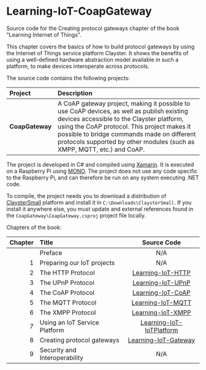 Learning-IoT-CoapGateway
========================

Source code for the Creating protocol gateways chapter of the book "Learning Internet of Things".

This chapter covers the basics of how to build protocol gateways by using the Internet of Things service platform Clayster. It shows the benefits of using a well-defined hardware abstraction model available in such a platform, to make devices interoperate across protocols.

The source code contains the following projects:

|Project                          | Description|
|:------------------------------- |:---------- |
|**CoapGateway**                  | A CoAP gateway project, making it possible to use CoAP devices, as well as publish existing devices accessible to the Clayster platform, using the CoAP protocol. This project makes it possible to bridge commands made on different protocols supported by other modules (such as XMPP, MQTT, etc.) and CoAP.|

The project is developed in C# and compiled using [Xamarin](http://xamarin.com/). It is executed on a Raspberry Pi using [MONO](http://www.mono-project.com/). The project does not use any code specific to the Raspberry Pi, and can therefore be run on any system executing .NET code.

To compile, the project needs you to download a distribution of [ClaysterSmall](http://www.clayster.com/downloads) platform and install it in `C:\Downloads\ClaysterSmall`. If you install it anywhere else, you must update and external references found in the `CoapGateway\CoapGateway.csproj` project file locally.

Chapters of the book:

| Chapter | Title                         | Source Code |
| -------:|:----------------------------- |:-----------:|
|         | Preface                       | N/A |
| 1       | Preparing our IoT projects    | N/A |
| 2       | The HTTP Protocol             | [Learning-IoT-HTTP](https://github.com/Clayster/Learning-IoT-HTTP) |
| 3       | The UPnP Protocol             | [Learning-IoT-UPnP](https://github.com/Clayster/Learning-IoT-UPnP) |
| 4       | The CoAP Protocol             | [Learning-IoT-CoAP](https://github.com/Clayster/Learning-IoT-CoAP) |
| 5       | The MQTT Protocol             | [Learning-IoT-MQTT](https://github.com/Clayster/Learning-IoT-MQTT) |
| 6       | The XMPP Protocol             | [Learning-IoT-XMPP](https://github.com/Clayster/Learning-IoT-XMPP) |
| 7       | Using an IoT Service Platform | [Learning-IoT-IoTPlatform](https://github.com/Clayster/Learning-IoT-IoTPlatform) |
| 8       | Creating protocol gateways    | [Learning-IoT-Gateway](https://github.com/Clayster/Learning-IoT-Gateway) |
| 9       | Security and Interoperability | N/A |
